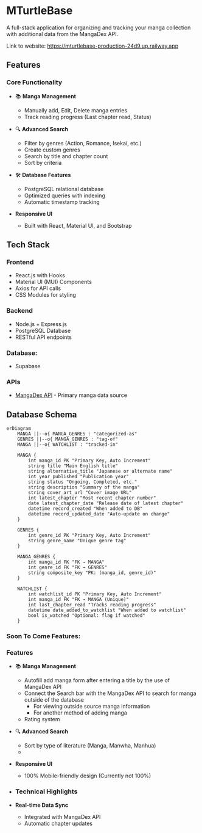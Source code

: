# MTurtleBase


A full-stack application for organizing and tracking your manga collection with additional data from the MangaDex API.

Link to website: https://mturtlebase-production-24d9.up.railway.app

## Features

### Core Functionality
- 📚 **Manga Management**  
  - Manually add, Edit, Delete manga entries  
  - Track reading progress (Last chapter read, Status)  

- 🔍 **Advanced Search**  
  - Filter by genres (Action, Romance, Isekai, etc.)
  - Create custom genres 
  - Search by title and chapter count  
  - Sort by criteria

- 🛠 **Database Features**  
  - PostgreSQL relational database  
  - Optimized queries with indexing  
  - Automatic timestamp tracking

- **Responsive UI**  
  - Built with React, Material UI, and Bootstrap
    
## Tech Stack

### Frontend
- React.js with Hooks  
- Material UI (MUI) Components  
- Axios for API calls  
- CSS Modules for styling  

### Backend
- Node.js + Express.js  
- PostgreSQL Database  
- RESTful API endpoints

### Database:
- Supabase

### APIs
- [MangaDex API](https://api.mangadex.org/docs/) - Primary manga data source  

## Database Schema

```mermaid
erDiagram
    MANGA ||--o{ MANGA_GENRES : "categorized-as"
    GENRES ||--o{ MANGA_GENRES : "tag-of"
    MANGA ||--o{ WATCHLIST : "tracked-in"

    MANGA {
        int manga_id PK "Primary Key, Auto Increment"
        string title "Main English title"
        string alternative_title "Japanese or alternate name"
        int year_published "Publication year"
        string status "Ongoing, Completed, etc."
        string description "Summary of the manga"
        string cover_art_url "Cover image URL"
        int latest_chapter "Most recent chapter number"
        date latest_chapter_date "Release date of latest chapter"
        datetime record_created "When added to DB"
        datetime record_updated_date "Auto-update on change"
    }

    GENRES {
        int genre_id PK "Primary Key, Auto Increment"
        string genre_name "Unique genre tag"
    }

    MANGA_GENRES {
        int manga_id FK "FK → MANGA"
        int genre_id FK "FK → GENRES"
        string composite_key "PK: (manga_id, genre_id)"
    }

    WATCHLIST {
        int watchlist_id PK "Primary Key, Auto Increment"
        int manga_id FK "FK → MANGA (Unique)"
        int last_chapter_read "Tracks reading progress"
        datetime date_added_to_watchlist "When added to watchlist"
        bool is_watched "Optional: flag if watched"
    }

```

### Soon To Come Features:


### Features

- 📚 **Manga Management**
  - Autofill add manga form after entering a title by the use of MangaDex API
  - Connect the Search bar with the MangaDex API to search for manga outside of the database
    - For viewing outside source manga information
    - For another method of adding manga
  - Rating system

- 🔍 **Advanced Search**
  - Sort by type of literature (Manga, Manwha, Manhua)
  - 
 
  
- **Responsive UI**
  - 100% Mobile-friendly design (Currently not 100%)

- ### Technical Highlights
- **Real-time Data Sync**  
  - Integrated with MangaDex API  
  - Automatic chapter updates 

